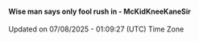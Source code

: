 #### Wise man says only fool rush in - McKidKneeKaneSir
Updated on 07/08/2025 - 01:09:27 (UTC) Time Zone
